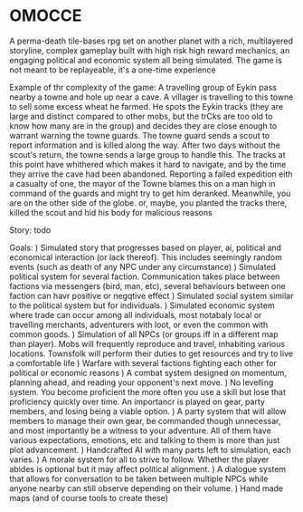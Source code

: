 # OMOCCE

A perma-death tile-bases rpg set on another planet with a rich, multilayered storyline, complex gameplay built with high risk high reward mechanics, an engaging political and economic system all being simulated. The game is not meant to be replayeable, it's a one-time experience

Example of thr complexity of the game:
 A travelling group of Eykin pass nearby a towne and hole up near a cave. A villager is travelling to this towne to sell some excess wheat he farmed. He spots the Eykin tracks (they are large and distinct compared to other mobs, but the trCks are too old to know how many are in the group) and decides they are close enough to warrant warning the towne guards. The towne guard sends a scout to report information and is killed along the way. After two days without the scout's return, the towne sends a large group to handle this. The tracks at this point have whithered which makes it hard to navigate, and by the time they arrive the cave had been abandoned. Reporting a failed expedition eith a casualty of one, the mayor of the Towne blames this on a man high in command of the guards and might try to get him deranked. Meanwhile, you are on the other side of the globe. or, maybe, you planted the tracks there, killed the scout and hid his body for malicious reasons
 
 Story:
 todo

Goals: 
 ) Simulated story that progresses based on player, ai, political and economical interaction (or lack thereof). This includes seemingly random events (such as death of any NPC under any circumstance)
 ) Simulated political system for several faction. Communication takes place between factions via messengers (bird, man, etc), several behaviours between one faction can havr positive or negqtive effect
 ) Simulated social system similar to the political system but for individuals.
 ) Simulated economic system where trade can occur among all individuals, most notabaly local or travelling merchants, adventurers with loot, or even the common with common goods.
 ) Simulation of all NPCs (or groups iff in a different map than player). Mobs will frequently reproduce and travel, inhabiting various locations. Townsfolk will perform their duties to get resources and try to live a comfortable life
 ) Warfare with several factions fighting each other for political or economic reasons
 ) A combat system designed on momentum, planning ahead, and reading your opponent's next move.
 ) No levelling system. You become proficient the more often you use a skill but lose that proficiency quickly over time. An importancr is played on gear, party members, and losing being a viable option.
 ) A party system that will allow members to manage their own gear, be commanded though unnecessar, and most importantly be a witness to your adventure. All of them have various expectations, emotions, etc and talking to them is more than just plot advancement.
 ) Handcrafted AI with many parts left to simulation, each varies.
 ) A morale system for all to strive to follow. Whether the player abides is optional but it may affect political alignment.
 ) A dialogue system that allows for conversation to be taken between multiple NPCs while anyone nearby can still observe depending on their volume.
 ) Hand made maps (and of course tools to create these)
